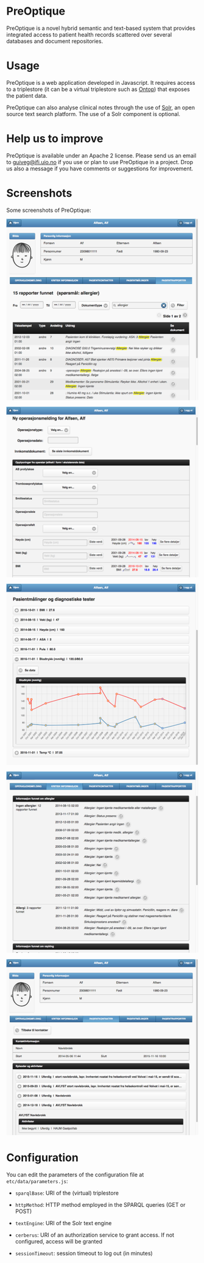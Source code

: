 PreOptique
==========
PreOptique is a novel hybrid semantic and text-based system that provides integrated access to patient health records scattered over several databases and document repositories.


Usage
==========
PreOptique is a web application developed in Javascript. It requires access to a triplestore (it can be a virtual triplestore such as [Ontop](https://github.com/ontop/ontop/)) that exposes the patient data.  

PreOptique can also analyse clinical notes through the use of [Solr](http://lucene.apache.org/solr/), an open source text search platform. The use of a Solr component is optional.


Help us to improve
==========
PreOptique is available under an Apache 2 license. Please send us an email to [guiveg@ifi.uio.no](mailto:guiveg@ifi.uio.no) if you use or plan to use PreOptique in a project. Drop us also a message if you have comments or suggestions for improvement.


Screenshots
==========
Some screenshots of PreOptique:

![screenshot](/screenshots/preoptique0.png)

![screenshot](/screenshots/preoptique1.png)

![screenshot](/screenshots/preoptique2.png)

![screenshot](/screenshots/preoptique3.png)

![screenshot](/screenshots/preoptique4.png)


Configuration
==========
You can edit the parameters of the configuration file at `etc/data/parameters.js`:

* `sparqlBase`: URI of the (virtual) triplestore

* `httpMethod`: HTTP method employed in the SPARQL queries (GET or POST)

* `textEngine`: URI of the Solr text engine

* `cerberus`: URI of an authorization service to grant access. If not configured, access will be granted

* `sessionTimeout`: session timeout to log out (in minutes)

